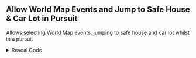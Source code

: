 ## Allow World Map Events and Jump to Safe House & Car Lot in Pursuit

Allows selecting World Map events, jumping to safe house and car lot whilst in a pursuit

<details>
<summary>Reveal Code</summary>

```powerpc
041901B4 38600001
041E4DB8 48000010
```
</details>